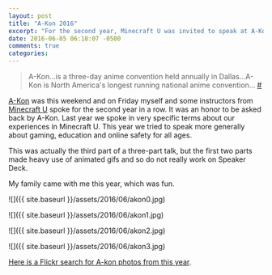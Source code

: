 ```yaml
---
layout: post
title: "A-Kon 2016"
excerpt: "For the second year, Minecraft U was invited to speak at A-Kon"
date: 2016-06-05 06:18:07 -0500
comments: true
categories: 
---
```


> A-Kon...is a three-day anime convention held annually in Dallas...A-Kon is North America's longest running national anime convention... [#](https://en.wikipedia.org/wiki/Project_A-Kon)

[A-Kon](http://www.a-kon.com/) was this weekend and on Friday myself and some instructors from [Minecraft U](http://www.minecraftu.org) spoke for the second year in a row. It was an honor to be asked back by A-Kon. Last year we spoke in very specific terms about our experiences in Minecraft U. This year we tried to speak more generally about gaming, education and online safety for all ages.

<script async class="speakerdeck-embed" data-id="4fbedd8f311c4ebc98c07d81b28d8080" data-ratio="1.33333333333333" src="//speakerdeck.com/assets/embed.js"></script>

This was actually the third part of a three-part talk, but the first two parts made heavy use of animated gifs and so do not really work on Speaker Deck.

My family came with me this year, which was fun.

![]({{ site.baseurl }}/assets/2016/06/akon0.jpg)

![]({{ site.baseurl }}/assets/2016/06/akon1.jpg)

![]({{ site.baseurl }}/assets/2016/06/akon2.jpg)

![]({{ site.baseurl }}/assets/2016/06/akon3.jpg)

[Here is a Flickr search for A-kon photos from this year](https://www.flickr.com/search/?text=a-kon&sort=date-taken-desc&view_all=1&min_taken_date=1464757200&max_taken_date=1467349199&dimension_search_mode=min&height=640&width=640&media=photos).
